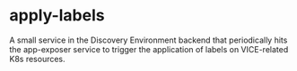 # apply-labels

A small service in the Discovery Environment backend that periodically hits the
app-exposer service to trigger the application of labels on VICE-related K8s
resources.
